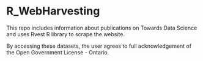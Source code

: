 # R_WebHarvesting

This repo includes information about publications on Towards Data Science and uses Rvest R library to scrape the website.

By accessing these datasets, the user agrees to full acknowledgement of the Open Government License - Ontario.

